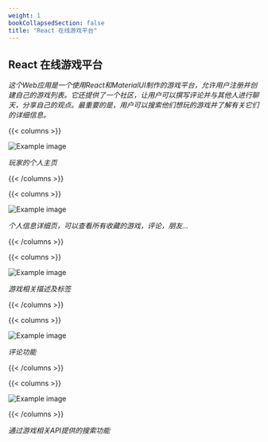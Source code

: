 ```yaml
---
weight: 1
bookCollapsedSection: false
title: "React 在线游戏平台"
---
```


## React 在线游戏平台

*这个Web应用是一个使用React和MaterialUI制作的游戏平台，允许用户注册并创建自己的游戏列表。它还提供了一个社区，让用户可以撰写评论并与其他人进行聊天，分享自己的观点。最重要的是，用户可以搜索他们想玩的游戏并了解有关它们的详细信息。*

{{< columns >}} <!-- begin columns block -->

![Example image](mg1.png)

*玩家的个人主页*

{{< /columns >}}

{{< columns >}} <!-- begin columns block -->

![Example image](mg2.png)

*个人信息详细页，可以查看所有收藏的游戏，评论，朋友...*

{{< /columns >}}

{{< columns >}} <!-- begin columns block -->

![Example image](mg3.png)

*游戏相关描述及标签*

{{< /columns >}}

{{< columns >}} <!-- begin columns block -->

![Example image](mg4.png)

*评论功能*

{{< /columns >}}

{{< columns >}} <!-- begin columns block -->

![Example image](mg5.png)

{{< /columns >}}

*通过游戏相关API提供的搜索功能*

